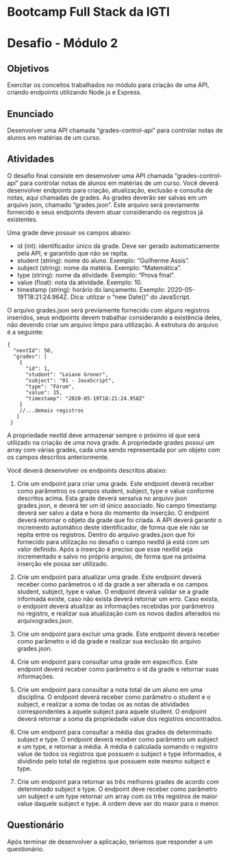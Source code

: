 # Bootcamp Full Stack da IGTI
# Desafio - Módulo 2

## Objetivos

Exercitar os conceitos trabalhados no módulo para criação de uma API, criando endpoints utilizando Node.js e Express.

## Enunciado

Desenvolver uma API chamada “grades-control-api” para controlar notas de alunos em matérias de um curso.

## Atividades

O desafio final consiste em desenvolver uma API chamada “grades-control-api” para controlar notas de alunos em matérias de um curso. Você deverá desenvolver endpoints 
para criação, atualização, exclusão e consulta de notas, aqui chamadas de grades. As grades deverão ser salvas em um arquivo json, chamado “grades.json”. Este arquivo será
previamente fornecido e seus endpoints devem atuar considerando os registros já existentes.

Uma grade deve possuir os campos abaixo:

- id (int): identificador único da grade. Deve ser gerado automaticamente pela API, e garantido que não se repita.
- student (string): nome do aluno. Exemplo: “Guilherme Assis”.
- subject (string): nome da matéria. Exemplo: “Matemática”.
- type (string): nome da atividade. Exemplo: “Prova final”.
- value (float): nota da atividade. Exemplo: 10.
- timestamp (string): horário do lançamento. Exemplo: 2020-05-19T18:21:24.964Z. 
Dica: utilizar o “new Date()” do JavaScript.

O arquivo grades.json será previamente fornecido com alguns registros inseridos, seus
endpoints devem trabalhar considerando a existência deles, não devendo criar um arquivo
limpo para utilização. A estrutura do arquivo é a seguinte:

```
{
  "nextId": 50,
  "grades": [
    {
      "id": 1,
      "student": "Loiane Groner",
      "subject": "01 - JavaScript",
      "type": "Fórum",
      "value": 15,
      "timestamp": "2020-05-19T18:21:24.958Z"
    }
    //...demais registros
   ]
 }
```

A propriedade nextId deve armazenar sempre o próximo id que será utilizado na criação de uma nova grade. A propriedade grades possui um array com várias grades, cada uma
sendo representada por um objeto com os campos descritos anteriormente.

Você deverá desenvolver os endpoints descritos abaixo:

1. Crie um endpoint para criar uma grade. Este endpoint deverá receber como parâmetros os campos student, subject, type e value conforme descritos acima. 
Esta grade deverá sersalva no arquivo json grades.json, e deverá ter um id único associado. No campo timestamp deverá ser salvo a data e hora do momento da inserção. 
O endpoint deverá retornar o objeto da grade que foi criada. A API deverá garantir o incremento automático deste identificador, de forma que ele não se repita entre
os registros. Dentro do arquivo grades.json que foi fornecido para utilização no desafio o campo nextId já está com um valor definido. Após a inserção é preciso que 
esse nextId seja incrementado e salvo no próprio arquivo, de forma que na próxima inserção ele possa ser utilizado.

2. Crie um endpoint para atualizar uma grade. Este endpoint deverá receber como parâmetros o id da grade a ser alterada e os campos student, subject, type e value. O
endpoint deverá validar se a grade informada existe, caso não exista deverá retornar um erro. Caso exista, o endpoint deverá atualizar as informações recebidas por parâmetros
no registro, e realizar sua atualização com os novos dados alterados no arquivogrades.json.

3. Crie um endpoint para excluir uma grade. Este endpoint deverá receber como parâmetro o id da grade e realizar sua exclusão do arquivo grades.json.

4. Crie um endpoint para consultar uma grade em específico. Este endpoint deverá receber como parâmetro o id da grade e retornar suas informações.

5. Crie um endpoint para consultar a nota total de um aluno em uma disciplina. O endpoint deverá receber como parâmetro o student e o subject, e realizar a soma de
todas os as notas de atividades correspondentes a aquele subject para aquele student. O endpoint deverá retornar a soma da propriedade value dos registros encontrados.

6. Crie um endpoint para consultar a média das grades de determinado subject e type. O endpoint deverá receber como parâmetro um subject e um type, e retornar a média. A
média é calculada somando o registro value de todos os registros que possuem o subject e type informados, e dividindo pelo total de registros que possuem este mesmo 
subject e type.

7. Crie um endpoint para retornar as três melhores grades de acordo com determinado subject e type. O endpoint deve receber como parâmetro um subject e um type retornar
um array com os três registros de maior value daquele subject e type. A ordem deve ser do maior para o menor.

## Questionário

Após terminar de desenvolver a aplicação, teríamos que responder a um questionário.


